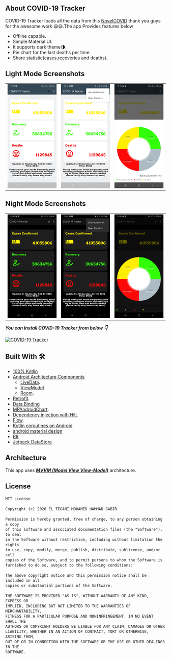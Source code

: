 ## About COVID-19 Tracker 
COVID-19 Tracker loads all the data from this [NovelCOVID](https://github.com/NovelCOVID/API) thank you guys for the awesome work 😃😃.The app Provides features below
- Offline capable.
- Simple Material UI.
- It supports dark theme🌗.
- Pie chart for the last deaths per time.
- Share statistic(cases,recoveries and deaths).


## Light Mode Screenshots
<table align="center">
        <tr>
          <td><img src = "app/screenshots/1_L.jpg" ></td>
          <td><img src = "app/screenshots/2_L.jpg" ></td>
          <td><img src = "app/screenshots/3_L.jpg" ></td>
        </tr>
</table> 

## Night Mode Screenshots
<table align="center">
        <tr>
          <td><img src = "app/screenshots/1_D.jpg" ></td>
          <td><img src = "app/screenshots/2_D.jpg" ></td>
          <td><img src = "app/screenshots/3_D.jpg" ></td>
        </tr>
</table> 

***You can Install COVID-19 Tracker from below 👇***

[![COVID-19 Tracker](https://img.shields.io/badge/Covid19-APK-green)](https://raw.githubusercontent.com/ELTEGANI/Covid19-Tracker-App/master/apk/covid19.apk)



## Built With 🛠
- [100% Kotlin](https://kotlinlang.org/)
- [Android Architecture Components](https://developer.android.com/topic/libraries/architecture)
  - [LiveData](https://developer.android.com/topic/libraries/architecture/livedata).
  - [ViewModel](https://developer.android.com/topic/libraries/architecture/viewmodel).
  - [Room](https://developer.android.com/topic/libraries/architecture/room).
- [Retrofit](https://square.github.io/retrofit/).
- [Data Binding](https://developer.android.com/topic/libraries/data-binding)
- [MPAndroidChart](https://github.com/PhilJay/MPAndroidChart).
- [Dependency injection with Hilt](https://developer.android.com/training/dependency-injection/hilt-android).
- [Flow](https://kotlinlang.org/docs/reference/coroutines/flow.html).
- [Kotlin coroutines on Android](https://developer.android.com/kotlin/coroutines)
- [android material design](https://material.io/develop/android/)
- [R8](https://developer.android.com/studio/build/shrink-code)
- [Jetpack DataStore](https://developer.android.com/topic/libraries/architecture/datastore)

## Architecture
This app uses [***MVVM (Model View View-Model)***](https://developer.android.com/jetpack/docs/guide#recommended-app-arch) architecture.


## License
```
MIT License

Copyright (c) 2020 EL TEGANI MOHAMED HAMMAD GABIR

Permission is hereby granted, free of charge, to any person obtaining a copy
of this software and associated documentation files (the "Software"), to deal
in the Software without restriction, including without limitation the rights
to use, copy, modify, merge, publish, distribute, sublicense, and/or sell
copies of the Software, and to permit persons to whom the Software is
furnished to do so, subject to the following conditions:

The above copyright notice and this permission notice shall be included in all
copies or substantial portions of the Software.

THE SOFTWARE IS PROVIDED "AS IS", WITHOUT WARRANTY OF ANY KIND, EXPRESS OR
IMPLIED, INCLUDING BUT NOT LIMITED TO THE WARRANTIES OF MERCHANTABILITY,
FITNESS FOR A PARTICULAR PURPOSE AND NONINFRINGEMENT. IN NO EVENT SHALL THE
AUTHORS OR COPYRIGHT HOLDERS BE LIABLE FOR ANY CLAIM, DAMAGES OR OTHER
LIABILITY, WHETHER IN AN ACTION OF CONTRACT, TORT OR OTHERWISE, ARISING FROM,
OUT OF OR IN CONNECTION WITH THE SOFTWARE OR THE USE OR OTHER DEALINGS IN THE
SOFTWARE.
```
